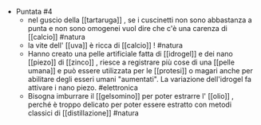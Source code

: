 - Puntata #4
	- nel guscio della [[tartaruga]] , se i cuscinetti non sono abbastanza a punta e non sono omogenei vuol dire che c'è una carenza di [[calcio]] #natura
	- la vite dell' [[uva]] è ricca di [[calcio]] ! #natura
	- Hanno creato una pelle artificiale fatta di [[idrogel]] e dei nano [[piezo]] di [[zinco]] , riesce a registrare più cose di una [[pelle umana]] e può essere utilizzata per le [[protesi]] o magari anche per abilitare degli esseri umani "aumentati". La variazione dell'idrogel fa attivare i nano piezo. #elettronica
	- Bisogna imburrare il [[gelsomino]] per poter estrarre l' [[olio]] , perché è troppo delicato per poter essere estratto con metodi classici di [[distillazione]] #natura